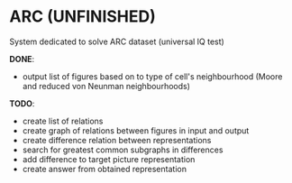 # ARC (UNFINISHED)
System dedicated to solve ARC dataset (universal IQ test)  
  
**DONE**:
- output list of figures based on to type of cell's neighbourhood (Moore and reduced von Neunman neighbourhoods)  
  
**TODO**:
- create list of relations
- create graph of relations between figures in input and output
- create difference relation between representations
- search for greatest common subgraphs in differences
- add difference to target picture representation
- create answer from obtained representation
